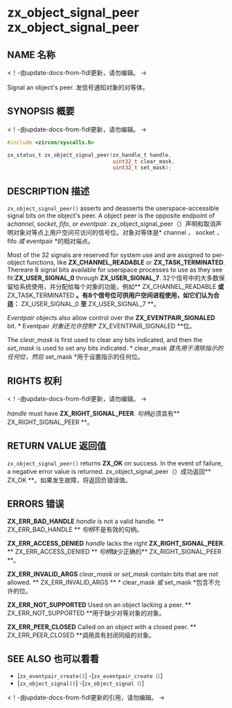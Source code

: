  
# zx_object_signal_peer  zx_object_signal_peer 

 
## NAME  名称 

<!-- Updated by update-docs-from-fidl, do not edit. -->  <！-由update-docs-from-fidl更新，请勿编辑。 ->

Signal an object's peer.  发信号通知对象的对等体。

 
## SYNOPSIS  概要 

<!-- Updated by update-docs-from-fidl, do not edit. -->  <！-由update-docs-from-fidl更新，请勿编辑。 ->

```c
#include <zircon/syscalls.h>

zx_status_t zx_object_signal_peer(zx_handle_t handle,
                                  uint32_t clear_mask,
                                  uint32_t set_mask);
```
 

 
## DESCRIPTION  描述 

`zx_object_signal_peer()` asserts and deasserts the userspace-accessible signal bits on the object's peer. A object peer is the opposite endpoint of a*channel*, *socket*, *fifo*, or *eventpair*. zx_object_signal_peer（）声明和取消声明对象对等点上用户空间可访问的信号位。对象对等体是* channel *，* socket *，* fifo *或* eventpair *的相对端点。

Most of the 32 signals are reserved for system use and are assigned to per-object functions, like **ZX_CHANNEL_READABLE** or **ZX_TASK_TERMINATED**. Thereare 8 signal bits available for userspace processes to use as they see fit:**ZX_USER_SIGNAL_0** through **ZX_USER_SIGNAL_7**. 32个信号中的大多数保留给系统使用，并分配给每个对象的功能，例如** ZX_CHANNEL_READABLE **或** ZX_TASK_TERMINATED **。有8个信号位可供用户空间进程使用，如它们认为合适：** ZX_USER_SIGNAL_0 **至** ZX_USER_SIGNAL_7 **。

*Eventpair* objects also allow control over the **ZX_EVENTPAIR_SIGNALED** bit.  * Eventpair *对象还允许控制** ZX_EVENTPAIR_SIGNALED **位。

The *clear_mask* is first used to clear any bits indicated, and then the *set_mask* is used to set any bits indicated. * clear_mask *首先用于清除指示的任何位，然后* set_mask *用于设置指示的任何位。

 
## RIGHTS  权利 

<!-- Updated by update-docs-from-fidl, do not edit. -->  <！-由update-docs-from-fidl更新，请勿编辑。 ->

*handle* must have **ZX_RIGHT_SIGNAL_PEER**.  *句柄*必须具有** ZX_RIGHT_SIGNAL_PEER **。

 
## RETURN VALUE  返回值 

`zx_object_signal_peer()` returns **ZX_OK** on success. In the event of failure, a negative error value is returned. zx_object_signal_peer（）成功返回** ZX_OK **。如果发生故障，将返回负错误值。

 
## ERRORS  错误 

**ZX_ERR_BAD_HANDLE**  *handle* is not a valid handle.  ** ZX_ERR_BAD_HANDLE ** *句柄*不是有效的句柄。

**ZX_ERR_ACCESS_DENIED**  *handle* lacks the right **ZX_RIGHT_SIGNAL_PEER**.  ** ZX_ERR_ACCESS_DENIED ** *句柄*缺少正确的** ZX_RIGHT_SIGNAL_PEER **。

**ZX_ERR_INVALID_ARGS**  *clear_mask* or *set_mask* contain bits that are not allowed.  ** ZX_ERR_INVALID_ARGS ** * clear_mask *或* set_mask *包含不允许的位。

**ZX_ERR_NOT_SUPPORTED**  Used on an object lacking a peer.  ** ZX_ERR_NOT_SUPPORTED **用于缺少对等对象的对象。

**ZX_ERR_PEER_CLOSED**  Called on an object with a closed peer.  ** ZX_ERR_PEER_CLOSED **调用具有封闭同级的对象。

 
## SEE ALSO  也可以看看 

 
 - [`zx_eventpair_create()`]  -[`zx_eventpair_create（）`]
 - [`zx_object_signal()`]  -[`zx_object_signal（）`]

<!-- References updated by update-docs-from-fidl, do not edit. -->  <！-由update-docs-from-fidl更新的引用，请勿编辑。 ->

